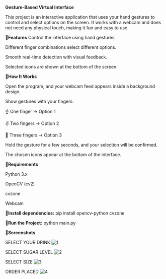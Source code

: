 **Gesture-Based Virtual Interface**

This project is an interactive application that uses your hand gestures to control and select options on the screen. It works with a webcam and does not need any physical touch, making it fun and easy to use.

🔹**Features**
Control the interface using hand gestures.

Different finger combinations select different options.

Smooth real-time detection with visual feedback.

Selected icons are shown at the bottom of the screen.

🔹**How It Works**

Open the program, and your webcam feed appears inside a background design.

Show gestures with your fingers:

☝️ One finger → Option 1

✌️ Two fingers → Option 2

🤟 Three fingers → Option 3

Hold the gesture for a few seconds, and your selection will be confirmed.

The chosen icons appear at the bottom of the interface.

🔹**Requirements**

Python 3.x

OpenCV (cv2)

cvzone

Webcam

🔹**Install dependencies:**
pip install opencv-python cvzone

🔹**Run the Project:**
python main.py

🔹**Screenshots**

SELECT YOUR DRINK
![1](https://github.com/user-attachments/assets/68be07fe-064a-44e1-a076-df10754cf397)

SELECT SUGAR LEVEL
![2](https://github.com/user-attachments/assets/2f43f487-803a-4438-9e45-295015be7ec1)

SELECT SIZE
![3](https://github.com/user-attachments/assets/cf1f07b8-630d-44a4-a429-3afc38542718)

ORDER PLACED
![4](https://github.com/user-attachments/assets/376d725a-0f28-4d99-a8ee-5a78b7048cee)







